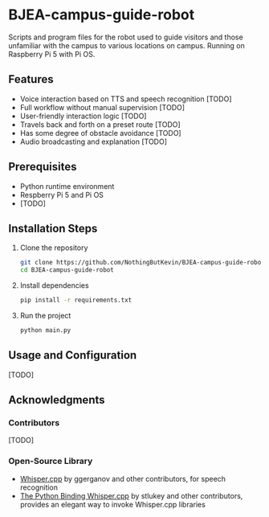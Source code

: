 # BJEA-campus-guide-robot
Scripts and program files for the robot used to guide visitors and those unfamiliar with the campus to various locations on campus. Running on Raspberry Pi 5 with Pi OS.

## Features
- Voice interaction based on TTS and speech recognition [TODO]
- Full workflow without manual supervision [TODO]
- User-friendly interaction logic [TODO]
- Travels back and forth on a preset route [TODO]
- Has some degree of obstacle avoidance [TODO]
- Audio broadcasting and explanation [TODO]

## Prerequisites
- Python runtime environment
- Respberry Pi 5 and Pi OS
- [TODO]

## Installation Steps

1.	Clone the repository

    ```bash
    git clone https://github.com/NothingButKevin/BJEA-campus-guide-robot
    cd BJEA-campus-guide-robot
    ```

2. Install dependencies

    ```bash
    pip install -r requirements.txt
    ```

3. Run the project

    ```bash
    python main.py
    ```
    
## Usage and Configuration
[TODO]

## Acknowledgments
### Contributors
[TODO]

### Open-Source Library
- [Whisper.cpp](https://github.com/ggerganov/whisper.cpp) by ggerganov and other contributors, for speech recognition
- [The Python Binding Whisper.cpp](https://github.com/stlukey/whispercpp.py) by stlukey and other contributors, provides an elegant way to invoke Whisper.cpp libraries